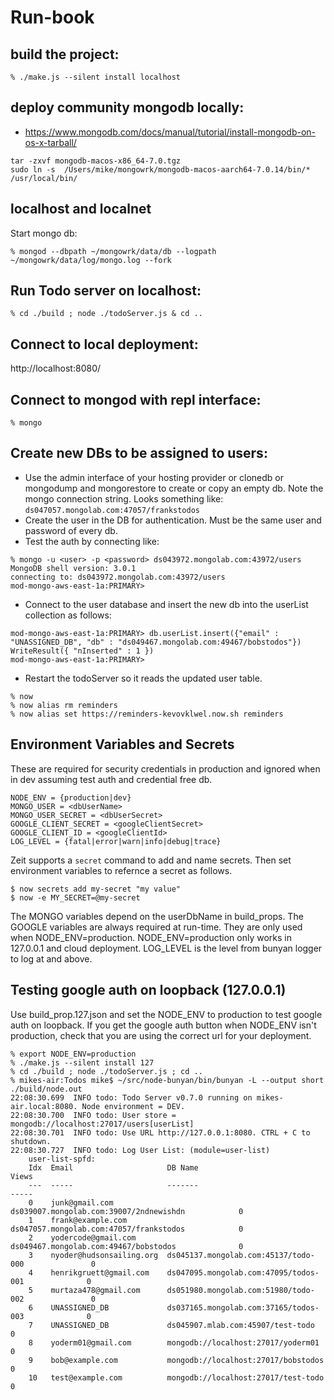 Run-book
========

## build the project:
```
% ./make.js --silent install localhost
```	

## deploy community mongodb locally:
- https://www.mongodb.com/docs/manual/tutorial/install-mongodb-on-os-x-tarball/

```
tar -zxvf mongodb-macos-x86_64-7.0.tgz
sudo ln -s  /Users/mike/mongowrk/mongodb-macos-aarch64-7.0.14/bin/* /usr/local/bin/
```

## localhost and localnet 
Start mongo db:
```
% mongod --dbpath ~/mongowrk/data/db --logpath ~/mongowrk/data/log/mongo.log --fork
```

## Run Todo server on localhost:
```
% cd ./build ; node ./todoServer.js & cd ..
```

## Connect to local deployment:
http://localhost:8080/

## Connect to mongod with repl interface:
```
% mongo
```

## Create new DBs to be assigned to users:
- Use the admin interface of your hosting provider or clonedb or mongodump and mongorestore to create or copy an empty db. Note the mongo connection string. Looks something like: ```ds047057.mongolab.com:47057/frankstodos```
- Create the user in the DB for authentication. Must be the same user and password of every db.
- Test the auth by connecting like:
```
% mongo -u <user> -p <password> ds043972.mongolab.com:43972/users
MongoDB shell version: 3.0.1
connecting to: ds043972.mongolab.com:43972/users
mod-mongo-aws-east-1a:PRIMARY> 
```

- Connect to the user database and insert the new db into the userList collection as follows:
```
mod-mongo-aws-east-1a:PRIMARY> db.userList.insert({"email" : "UNASSIGNED_DB", "db" : "ds049467.mongolab.com:49467/bobstodos"})
WriteResult({ "nInserted" : 1 })
mod-mongo-aws-east-1a:PRIMARY>
```

- Restart the todoServer so it reads the updated user table.
```
% now
% now alias rm reminders
% now alias set https://reminders-kevovklwel.now.sh reminders
```

## Environment Variables and Secrets
These are required for security credentials in production and ignored when in dev assuming test auth and credential free db.
```
NODE_ENV = {production|dev}
MONGO_USER = <dbUserName>
MONGO_USER_SECRET = <dbUserSecret>
GOOGLE_CLIENT_SECRET = <googleClientSecret>
GOOGLE_CLIENT_ID = <googleClientId>
LOG_LEVEL = {fatal|error|warn|info|debug|trace}
```
Zeit supports a ```secret``` command to add and name secrets. Then set environment variables to refernce a secret as follows.
```
$ now secrets add my-secret "my value"
$ now -e MY_SECRET=@my-secret
```

The MONGO variables depend on the userDbName in build_props.
The GOOGLE variables are always required at run-time. They are only used when NODE_ENV=production.
NODE_ENV=production only works in 127.0.0.1 and cloud deployment.
LOG_LEVEL is the level from bunyan logger to log at and above.

## Testing google auth on loopback (127.0.0.1)

Use build_prop.127.json and set the NODE_ENV to production to test google auth on loopback.
If you get the google auth button when NODE_ENV isn't production, check that you are using the correct url for your deployment.

```
% export NODE_ENV=production
% ./make.js --silent install 127
% cd ./build ; node ./todoServer.js ; cd ..
% mikes-air:Todos mike$ ~/src/node-bunyan/bin/bunyan -L --output short ./build/node.out
22:08:30.699  INFO todo: Todo Server v0.7.0 running on mikes-air.local:8080. Node environment = DEV.
22:08:30.700  INFO todo: User store = mongodb://localhost:27017/users[userList]
22:08:30.701  INFO todo: Use URL http://127.0.0.1:8080. CTRL + C to shutdown.
22:08:30.727  INFO todo: Log User List: (module=user-list)
    user-list-spfd:
    Idx  Email                     DB Name                                            Views
    ---  -----                     -------                                            -----
    0    junk@gmail.com            ds039007.mongolab.com:39007/2ndnewishdn            0
    1    frank@example.com         ds047057.mongolab.com:47057/frankstodos            0
    2    yodercode@gmail.com       ds049467.mongolab.com:49467/bobstodos              0
    3    nyoder@hudsonsailing.org  ds045137.mongolab.com:45137/todo-000               0
    4    henrikgruett@gmail.com    ds047095.mongolab.com:47095/todos-001              0
    5    murtaza478@gmail.com      ds051980.mongolab.com:51980/todo-002               0
    6    UNASSIGNED_DB             ds037165.mongolab.com:37165/todos-003              0
    7    UNASSIGNED_DB             ds045907.mlab.com:45907/test-todo                  0
    8    yoderm01@gmail.com        mongodb://localhost:27017/yoderm01                 0
    9    bob@example.com           mongodb://localhost:27017/bobstodos                0
    10   test@example.com          mongodb://localhost:27017/test-todo                0
```

